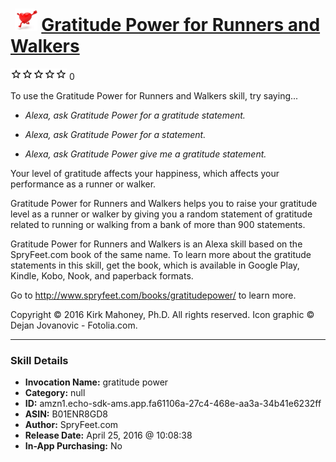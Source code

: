 # &nbsp;<img src="skill_icon" alt="Gratitude Power for Runners and Walkers icon" width="36"> [Gratitude Power for Runners and Walkers](http://alexa.amazon.com/#skills/amzn1.echo-sdk-ams.app.fa61106a-27c4-468e-aa3a-34b41e6232ff)
![0 stars](../../images/ic_star_border_black_18dp_1x.png)![0 stars](../../images/ic_star_border_black_18dp_1x.png)![0 stars](../../images/ic_star_border_black_18dp_1x.png)![0 stars](../../images/ic_star_border_black_18dp_1x.png)![0 stars](../../images/ic_star_border_black_18dp_1x.png) 0

To use the Gratitude Power for Runners and Walkers skill, try saying...

* *Alexa, ask Gratitude Power for a gratitude statement.*

* *Alexa, ask Gratitude Power for a statement.*

* *Alexa, ask Gratitude Power give me a gratitude statement.*

Your level of gratitude affects your happiness, which affects your performance as a runner or walker.

Gratitude Power for Runners and Walkers helps you to raise your gratitude level as a runner or walker by giving you a random statement of gratitude related to running or walking from a bank of more than 900 statements.

Gratitude Power for Runners and Walkers is an Alexa skill based on the SpryFeet.com book of the same name. To learn more about the gratitude statements in this skill, get the book, which is available in Google Play, Kindle, Kobo, Nook, and paperback formats.

Go to http://www.spryfeet.com/books/gratitudepower/ to learn more.

Copyright © 2016 Kirk Mahoney, Ph.D. All rights reserved.
Icon graphic © Dejan Jovanovic - Fotolia.com.

***

### Skill Details

* **Invocation Name:** gratitude power
* **Category:** null
* **ID:** amzn1.echo-sdk-ams.app.fa61106a-27c4-468e-aa3a-34b41e6232ff
* **ASIN:** B01ENR8GD8
* **Author:** SpryFeet.com
* **Release Date:** April 25, 2016 @ 10:08:38
* **In-App Purchasing:** No
